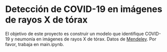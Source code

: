 # Detección de COVID-19 en imágenes de rayos X de tórax
El objetivo de este proyecto es construir un modelo que identifique COVID-19 y neumonía en imágenes de rayos X de tórax. Datos de [Mendeley](https://data.mendeley.com/datasets/fvk7h5dg2p/1). Por favor, trabaja en main.ipynb.


